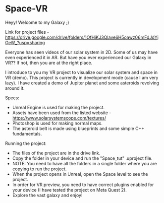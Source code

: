 # Space-VR
Heyy!
Welcome to my Galaxy ;)

Link for project files - https://drive.google.com/drive/folders/1OfHiKJ3QIave6H5oawz06mFdJdYjGeW_?usp=sharing

Everyone has seen videos of our solar system in 2D. Some of us may have even experienced it in AR. But have you ever experienced our Galaxy in VR??
If not, then you are at the right place.

I introduce to you my VR project to visualize our solar system and space in VR (demo). This project is currently in development mode (cause I am very lazy). I have created a demo of Jupiter planet and some asteroids revolving around it. 

Specs: 
  - Unreal Engine is used for making the project.
  - Assets have been used from the listed website - https://www.solarsystemscope.com/textures/
  - Photoshop is used for making normal maps.
  - The asteroid belt is made using blueprints and some simple C++ fundamentals.

Running the project:
  - The files of the project are in the drive link.
  - Copy the folder in your device and run the "Space_tut" .uproject file.
  - NOTE: You need to have all the folders in a single folder where you are copying to run the project.
  - When the project opens in Unreal, open the Space level to see the project.
  - In order for VR preview, you need to have correct plugins enabled for your device (I have tested the project on Meta Quest 2).
  - Explore the vast galaxy and enjoy!
